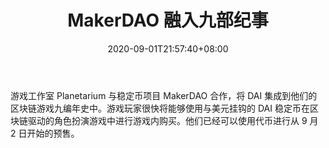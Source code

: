 ﻿---
title: "MakerDAO 融入九部纪事"
date: 2020-09-01T21:57:40+08:00
lastmod: 2020-09-01T16:45:40+08:00
draft: false
authors: ["Georgiana"]
description: "游戏工作室 Planetarium 与稳定币项目 MakerDAO 合作，将 DAI 集成到他们的区块链游戏九编年史中。游戏玩家很快将能够使用与美元挂钩的 DAI 稳定币在区块链驱动的角色扮演游戏中进行游戏内购买。他们已经可以使用代币进行从 9 月 2 日开始的预售。"
featuredImage: "makerdao-integrated-into-nine-chronicles.png"
tags: ["Virtual World","虚拟世界","Play to Earn"]
categories: ["news"]
news: ["虚拟世界"]
weight: 
lightgallery: true
pinned: false
recommend: false
recommend1: false
---

游戏工作室 Planetarium 与稳定币项目 MakerDAO 合作，将 DAI 集成到他们的区块链游戏九编年史中。游戏玩家很快将能够使用与美元挂钩的 DAI 稳定币在区块链驱动的角色扮演游戏中进行游戏内购买。他们已经可以使用代币进行从 9 月 2 日开始的预售。

<!--more-->

